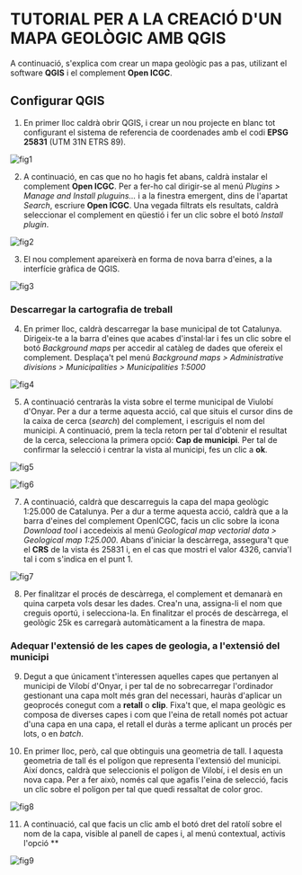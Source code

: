 # TUTORIAL PER A LA CREACIÓ D'UN MAPA GEOLÒGIC AMB QGIS

A continuació, s'explica com crear un mapa geològic pas a pas, utilizant el software **QGIS** i el complement **Open ICGC**.

## Configurar QGIS

1. En primer lloc caldrà obrir QGIS, i crear un nou projecte en blanc tot configurant el sistema de referencia de coordenades amb el codi **EPSG 25831** (UTM 31N ETRS 89).

![fig1](_static/fig1.png "Configura el CRS del projecte")

2. A continuació, en cas que no ho hagis fet abans, caldrà instalar el complement **Open ICGC**. Per a fer-ho cal dirigir-se al menú *Plugins > Manage and Install pluguins...* i a la finestra emergent, dins de l'apartat *Search*, escriure **Open ICGC**. Una vegada filtrats els resultats, caldrà seleccionar el complement en qüestió i fer un clic sobre el botó *Install plugin*.

![fig2](_static/fig2.png "Instal·la el complement Open ICGC")

3. El nou complement apareixerà en forma de nova barra d'eines, a la interfície gràfica de QGIS.

![fig3](_static/fig3.png "Aparença del complement Open ICGC")

### Descarregar la cartografia de treball

4. En primer lloc, caldrà descarregar la base municipal de tot Catalunya. Dirigeix-te a la barra d'eines que acabes d'instal·lar i fes un clic sobre el botó *Background maps* per accedir al catàleg de dades que ofereix el complement. Desplaça't pel menú *Background maps > Administrative divisions > Municipalities > Municipalities 1:5000*

![fig4](_static/fig4.png "Obten dades")
   
5. A continuació centraràs la vista sobre el terme municipal de Viulobí d'Onyar. Per a dur a terme aquesta acció, cal que situis el cursor dins de la caixa de cerca (*search*) del complement, i escriguis el nom del municipi. A continuació, prem la tecla retorn per tal d'obtenir el resultat de la cerca, selecciona la primera opció: **Cap de municipi**. Per tal de confirmar la selecció i centrar la vista al municipi, fes un clic a **ok**.

![fig5](_static/fig5.png "Selecciona el resultat")

![fig6](_static/fig6.png "Centra la vista")

7. A continuació, caldrà que descarreguis la capa del mapa geològic 1:25.000 de Catalunya. Per a dur a terme aquesta acció, caldrà que a la barra d'eines del complement OpenICGC, facis un clic sobre la icona *Download tool* i accedeixis al menú *Geological map vectorial data > Geological map 1:25.000*. Abans d'iniciar la descàrrega, assegura't que el **CRS** de la vista és 25831 i, en el cas que mostri el valor 4326, canvia'l tal i com s'indica en el punt 1.

![fig7](_static/fig7.png "Descarrega el geològic")

8. Per finalitzar el procés de descàrrega, el complement et demanarà en quina carpeta vols desar les dades. Crea'n una, assigna-li el nom que creguis oportú, i selecciona-la. En finalitzar el procés de descàrrega, el geològic 25k es carregarà automàticament a la finestra de mapa.

### Adequar l'extensió de les capes de geologia, a l'extensió del municipi

9. Degut a que únicament t'interessen aquelles capes que pertanyen al municipi de Vilobí d'Onyar, i per tal de no sobrecarregar l'ordinador gestionant una capa molt més gran del necessari, hauràs d'aplicar un geoprocés conegut com a **retall** o **clip**. Fixa't que, el mapa geològic es composa de diverses capes i com que l'eina de retall només pot actuar d'una capa en una capa, el retall el duràs a terme aplicant un procés per lots, o en *batch*.

10. En primer lloc, però, cal que obtinguis una geometria de tall. I aquesta geometria de tall és el polígon que representa l'extensió del municipi. Així doncs, caldrà que seleccionis el polígon de Vilobí, i el desis en un nova capa. Per a fer això, només cal que agafis l'eina de selecció, facis un clic sobre el polígon per tal que quedi ressaltat de color groc.

![fig8](_static/fig8.gif "Selecciona el polígon")

11. A continuació, cal que facis un clic amb el botó dret del ratolí sobre el nom de la capa, visible al panell de capes i, al menú contextual, activis l'opció **  

![fig9](_static/fig9.png "Desa l'element seleccionat")
